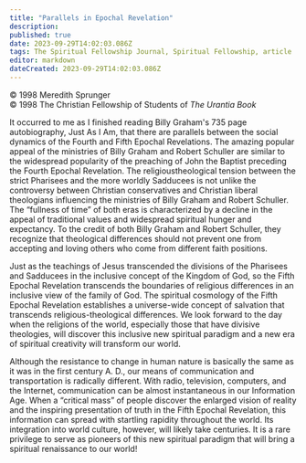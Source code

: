 ```yaml
---
title: "Parallels in Epochal Revelation"
description: 
published: true
date: 2023-09-29T14:02:03.086Z
tags: The Spiritual Fellowship Journal, Spiritual Fellowship, article
editor: markdown
dateCreated: 2023-09-29T14:02:03.086Z
---
```


<p class="v-card v-sheet theme--light gray lighten-3 px-2">© 1998 Meredith Sprunger<br>© 1998 The Christian Fellowship of Students of <i>The Urantia Book</i></p>

It occurred to me as I finished reading Billy Graham's 735 page autobiography, Just As I Am, that there are parallels between the social dynamics of the Fourth and Fifth Epochal Revelations. The amazing popular appeal of the ministries of Billy Graham and Robert Schuller are similar to the widespread popularity of the preaching of John the Baptist preceding the Fourth Epochal Revelation. The religioustheological tension between the strict Pharisees and the more worldly Sadducees is not unlike the controversy between Christian conservatives and Christian liberal theologians influencing the ministries of Billy Graham and Robert Schuller. The “fullness of time” of both eras is characterized by a decline in the appeal of traditional values and widespread spiritual hunger and expectancy. To the credit of both Billy Graham and Robert Schuller, they recognize that theological differences should not prevent one from accepting and loving others who come from different faith positions.

Just as the teachings of Jesus transcended the divisions of the Pharisees and Sadducees in the inclusive concept of the Kingdom of God, so the Fifth Epochal Revelation transcends the boundaries of religious differences in an inclusive view of the family of God. The spiritual cosmology of the Fifth Epochal Revelation establishes a universe-wide concept of salvation that transcends religious-theological differences. We look forward to the day when the religions of the world, especially those that have divisive theologies, will discover this inclusive new spiritual paradigm and a new era of spiritual creativity will transform our world.

Although the resistance to change in human nature is basically the same as it was in the first century A. D., our means of communication and transportation is radically different. With radio, television, computers, and the Internet, communication can be almost instantaneous in our Information Age. When a “critical mass” of people discover the enlarged vision of reality and the inspiring presentation of truth in the Fifth Epochal Revelation, this information can spread with startling rapidity throughout the world. Its integration into world culture, however, will likely take centuries. It is a rare privilege to serve as pioneers of this new spiritual paradigm that will bring a spiritual renaissance to our world!